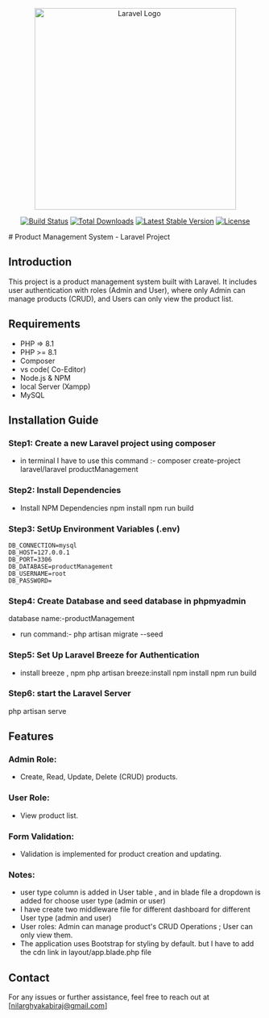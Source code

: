 <p align="center"><a href="https://laravel.com" target="_blank"><img src="https://raw.githubusercontent.com/laravel/art/master/logo-lockup/5%20SVG/2%20CMYK/1%20Full%20Color/laravel-logolockup-cmyk-red.svg" width="400" alt="Laravel Logo"></a></p>

<p align="center">
<a href="https://github.com/laravel/framework/actions"><img src="https://github.com/laravel/framework/workflows/tests/badge.svg" alt="Build Status"></a>
<a href="https://packagist.org/packages/laravel/framework"><img src="https://img.shields.io/packagist/dt/laravel/framework" alt="Total Downloads"></a>
<a href="https://packagist.org/packages/laravel/framework"><img src="https://img.shields.io/packagist/v/laravel/framework" alt="Latest Stable Version"></a>
<a href="https://packagist.org/packages/laravel/framework"><img src="https://img.shields.io/packagist/l/laravel/framework" alt="License"></a>
</p>
# Product Management System - Laravel Project

## Introduction
 This project is a product management system built with Laravel. It includes user authentication with roles (Admin and User), where only Admin can manage products (CRUD), and Users can only view the product list.

## Requirements

- PHP => 8.1
- PHP >= 8.1
- Composer
- vs code( Co-Editor)
- Node.js & NPM
- local Server (Xampp)
- MySQL

## Installation Guide
### Step1: Create a new Laravel project using composer

- in terminal I have to use this command :- 
  composer create-project laravel/laravel productManagement

### Step2: Install Dependencies

- Install NPM Dependencies
    npm install
    npm run build
### Step3: SetUp Environment Variables (.env)
    DB_CONNECTION=mysql
    DB_HOST=127.0.0.1
    DB_PORT=3306
    DB_DATABASE=productManagement
    DB_USERNAME=root
    DB_PASSWORD=

### Step4: Create Database and seed database in phpmyadmin
 database name:-productManagement
  - run command:-
    php artisan migrate  --seed
  

### Step5: Set Up Laravel Breeze for Authentication

- install breeze , npm 
    php artisan breeze:install
    npm install
    npm run build

### Step6: start the Laravel Server

php artisan serve

## Features

### Admin Role:
- Create, Read, Update, Delete (CRUD) products.

### User Role:
- View product list. 

### Form Validation:
- Validation is implemented for product creation and updating.

### Notes:
- user type column is added in User table , and in blade file a dropdown is added for choose user type (admin or user)
- I have create two middleware file for different dashboard for different User type (admin and user)
- User roles: Admin can manage product's CRUD Operations ; User can only view them.
- The application uses Bootstrap for styling by default. but I have to add the cdn link in layout/app.blade.php file

## Contact
For any issues or further assistance, feel free to reach out at [nilarghyakabiraj@gmail.com]